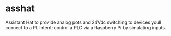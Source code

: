 # asshat
Assistant Hat to provide analog pots and 24Vdc switching to devices youll connect to a PI. Intent: control a PLC via a Raspberry Pi by simulating inputs.
